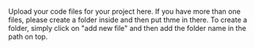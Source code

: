 Upload your code files for your project here.
If you have more than one files, please create a folder inside and then put thme in there. To create a folder, simply click on "add new file" and then add the folder name in the path on top. 
